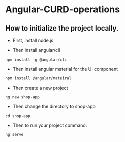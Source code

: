 # Angular-CURD-operations
## How to initialize the project locally.
- First, install node.js

- Then install angular/cli
```
npm install -g @angular/cli
```

- Then install angular material for the UI component
```
npm install @angular/mateiral
```

- Then create a new project
```
ng new shop-app
```
- Then change the directory to shop-app
```
cd shop-app
```

- Then to run your project command:
```
ng serve
```
